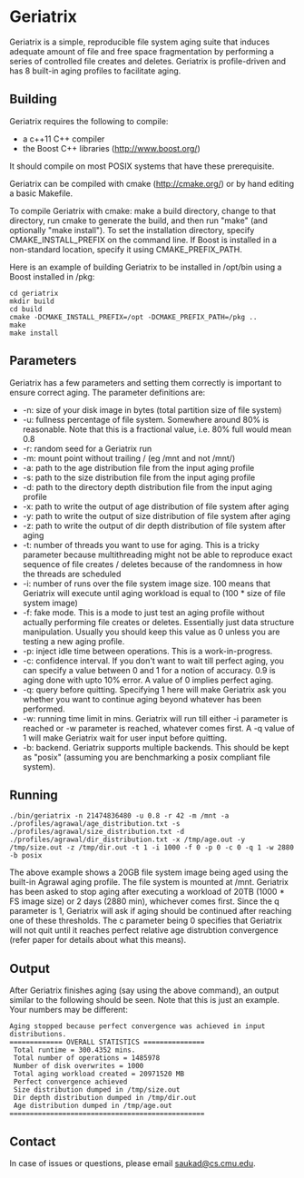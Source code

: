 # Geriatrix

Geriatrix is a simple, reproducible file system aging suite that induces
adequate amount of file and free space fragmentation by performing a series of
controlled file creates and deletes. Geriatrix is profile-driven and has 8
built-in aging profiles to facilitate aging.

## Building

Geriatrix requires the following to compile:
* a c++11 C++ compiler
* the Boost C++ libraries (http://www.boost.org/)

It should compile on most POSIX systems that have these prerequisite.

Geriatrix can be compiled with cmake (http://cmake.org/) or by
hand editing a basic Makefile.

To compile Geriatrix with cmake: make a build directory, change
to that directory, run cmake to generate the build, and then 
run "make" (and optionally "make install").  To set the 
installation directory, specify CMAKE_INSTALL_PREFIX on the 
command line.  If Boost is installed in a non-standard location,
specify it using CMAKE_PREFIX_PATH.

Here is an example of building Geriatrix to be installed in
/opt/bin using a Boost installed in /pkg:
```
cd geriatrix
mkdir build
cd build
cmake -DCMAKE_INSTALL_PREFIX=/opt -DCMAKE_PREFIX_PATH=/pkg ..
make
make install
```

## Parameters

Geriatrix has a few parameters and setting them correctly is important to
ensure correct aging. The parameter definitions are:

- -n: size of your disk image in bytes (total partition size of file system)
- -u: fullness percentage of file system. Somewhere around 80% is reasonable.
  Note that this is a fractional value, i.e. 80% full would mean 0.8
- -r: random seed for a Geriatrix run
- -m: mount point without trailing / (eg /mnt and not /mnt/)
- -a: path to the age distribution file from the input aging profile
- -s: path to the size distribution file from the input aging profile
- -d: path to the directory depth distribution file from the input aging profile
- -x: path to write the output of age distribution of file system after aging
- -y: path to write the output of size distribution of file system after aging
- -z: path to write the output of dir depth distribution of file system after
  aging
- -t: number of threads you want to use for aging. This is a tricky parameter
  because multithreading might not be able to reproduce exact sequence of file
  creates / deletes because of the randomness in how the threads are scheduled
- -i: number of runs over the file system image size. 100 means that Geriatrix
  will execute until aging workload is equal to (100 * size of file system
  image)
- -f: fake mode. This is a mode to just test an aging profile without actually
  performing file creates or deletes. Essentially just data structure
  manipulation. Usually you should keep this value as 0 unless you are testing
  a new aging profile.
- -p: inject idle time between operations. This is a work-in-progress.
- -c: confidence interval. If you don't want to wait till perfect aging, you
  can specify a value between 0 and 1 for a notion of accuracy. 0.9 is aging
  done with upto 10% error. A value of 0 implies perfect aging.
- -q: query before quitting. Specifying 1 here will make Geriatrix ask you
  whether you want to continue aging beyond whatever has been performed.
- -w: running time limit in mins. Geriatrix will run till either -i parameter
  is reached or -w parameter is reached, whatever comes first. A -q value of 1
  will make Geriatrix wait for user input before quitting.
- -b: backend. Geriatrix supports multiple backends. This should be kept as
  "posix" (assuming you are benchmarking a posix compliant file system).

## Running
```
./bin/geriatrix -n 21474836480 -u 0.8 -r 42 -m /mnt -a ./profiles/agrawal/age_distribution.txt -s ./profiles/agrawal/size_distribution.txt -d ./profiles/agrawal/dir_distribution.txt -x /tmp/age.out -y /tmp/size.out -z /tmp/dir.out -t 1 -i 1000 -f 0 -p 0 -c 0 -q 1 -w 2880 -b posix
```
The above example shows a 20GB file system image being aged using the built-in
Agrawal aging profile. The file system is mounted at /mnt. Geriatrix has been
asked to stop aging after executing a workload of 20TB (1000 * FS image size)
or 2 days (2880 min), whichever comes first. Since the q parameter is 1,
Geriatrix will ask if aging should be continued after reaching one of these
thresholds. The c parameter being 0 specifies that Geriatrix will not quit
until it reaches perfect relative age distrubtion convergence (refer paper for
details about what this means).

## Output

After Geriatrix finishes aging (say using the above command), an output similar
to the following should be seen. Note that this is just an example. Your
numbers may be different:
```
Aging stopped because perfect convergence was achieved in input distributions.
============= OVERALL STATISTICS ===============
 Total runtime = 300.4352 mins.
 Total number of operations = 1485978
 Number of disk overwrites = 1000
 Total aging workload created = 20971520 MB
 Perfect convergence achieved
 Size distribution dumped in /tmp/size.out
 Dir depth distribution dumped in /tmp/dir.out
 Age distribution dumped in /tmp/age.out
================================================
```

## Contact

In case of issues or questions, please email saukad@cs.cmu.edu.
